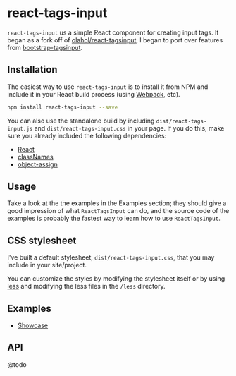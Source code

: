 # react-tags-input

`react-tags-input` us a simple React component for creating input tags. It began as a fork off of [olahol/react-tagsinput](https://github.com/olahol/react-tagsinput), I began to port over features from [bootstrap-tagsinput](https://github.com/bootstrap-tagsinput/bootstrap-tagsinput).

## Installation

The easiest way to use `react-tags-input` is to install it from NPM and include it in your React build process (using [Webpack](https://webpack.github.io/), etc).

```bash
npm install react-tags-input --save
```

You can also use the standalone build by including `dist/react-tags-input.js` and `dist/react-tags-input.css` in your page. If you do this, make sure you already included the following dependencies:

* [React](http://facebook.github.io/react/)
* [classNames](http://jedwatson.github.io/classnames/)
* [object-assign](https://github.com/sindresorhus/object-assign)

## Usage

Take a look at the the examples in the Examples section; they should give a good impression of what `ReactTagsInput` can do, and the source code of the examples is probably the fastest way to learn how to use `ReactTagsInput`.

## CSS stylesheet

I've built a default stylesheet, `dist/react-tags-input.css`, that you may include in your site/project. 

You can customize the styles by modifying the stylesheet itself or by using [less](http://lesscss.org/) and modifying the less files in the `/less` directory.

## Examples

* [Showcase][1]

[1]: http://dennisduong.github.io/react-tags-input/examples/

## API

@todo
